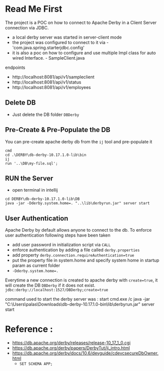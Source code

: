 # Read Me First
The project is a POC on how to connect to Apache Derby in a Client Server connection via JDBC.
- a local derby server was started in server-client mode
- the project was configured to connect to it via - 'com.java.spring.starterjdbc.config' 
- it is also a poc on how to configure and use multiple Impl class for auto wired Interface. - SampleClient.java 

endpoints 
- http://localhost:8081/api/v1/sampleclient
- http://localhost:8081/api/v1/status
- http://localhost:8081/api/v1/employees

## Delete DB
- Just delete the DB folder `DBDerby`

## Pre-Create & Pre-Populate the DB
You can pre-create apache derby db from the `ij` tool and pre-populate it
```batch
cmd
cd .\DERBY\db-derby-10.17.1.0-lib\bin
ij
run '..\DB\my-file.sql'; 
```

## RUN the Server
- open terminal in intellij
``` batch 
cd DERBY\db-derby-10.17.1.0-lib\DB
java -jar -Dderby.system.home=. "..\lib\derbyrun.jar" server start
```

## User Authentication 
Apache Derby by default allows anyone to connect to the db. 
To enforce user authentication following steps have been taken
- add user password in initialization script via `CALL`
- enforce authentication by adding a file called `derby.properties`
- add property `derby.connection.requireAuthentication=true`
- put the property file in system.home and specify system home in startup param as current folder
- `-Dderby.system.home=.`

Everytime a new connection is created to apache derby with `create=true`, 
it will create the DB `DBDerby` if it does not exist.
`jdbc:derby://localhost:1527/DBDerby;create=true`

command used to start the derby server was : 
start cmd.exe /c java -jar "C:\Users\palas\Downloads\db-derby-10.17.1.0-bin\lib\derbyrun.jar" server start

# Reference : 
- https://db.apache.org/derby/releases/release-10_17_1_0.cgi
- https://db.apache.org/derby/papers/DerbyTut/ij_intro.html
- https://db.apache.org/derby/docs/10.6/devguide/cdevcsecureDbOwner.html
  - `SET SCHEMA APP;`
